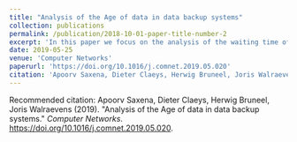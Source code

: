 ```yaml
---
title: "Analysis of the Age of data in data backup systems"
collection: publications
permalink: /publication/2018-10-01-paper-title-number-2
excerpt: 'In this paper we focus on the analysis of the waiting time of data packets to receive backup service and the frequency of backup operations. In particular, we compute the generating function of the waiting time and compute the tail probabilities using dominant singularity analysis.'
date: 2019-05-25
venue: 'Computer Networks'
paperurl: 'https://doi.org/10.1016/j.comnet.2019.05.020'
citation: 'Apoorv Saxena, Dieter Claeys, Herwig Bruneel, Joris Walraevens (2019). &quot;Analysis of the Age of data in data backup systems.&quot; <i>Computer Networks</i>.'
---
```


<!-- [Download paper here](http://academicpages.github.io/files/paper2.pdf) -->

Recommended citation: Apoorv Saxena, Dieter Claeys, Herwig Bruneel, Joris Walraevens (2019). "Analysis of the Age of data in data backup systems." <i>Computer Networks</i>. https://doi.org/10.1016/j.comnet.2019.05.020.
